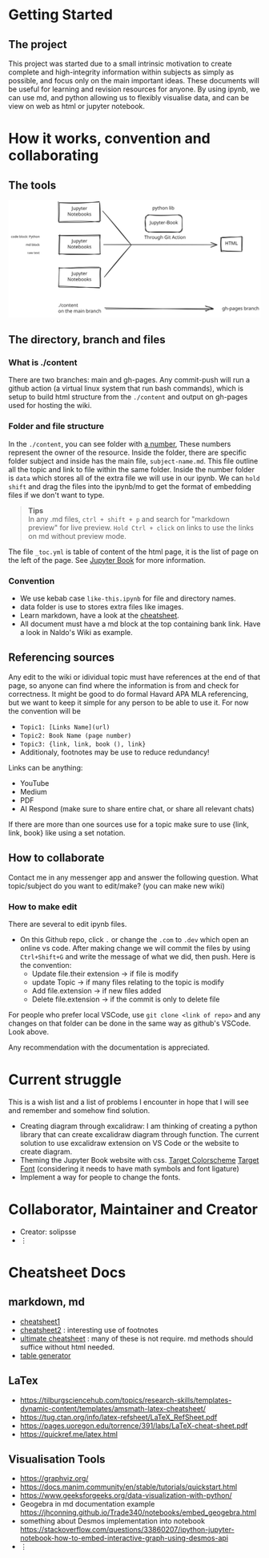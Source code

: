 
# Getting Started

## The project

This project was started due to a small intrinsic motivation to create complete and high-integrity information within subjects as simply as possible, and focus only on the main important ideas. These documents will be useful for learning and revision resources for anyone. By using ipynb, we can use md, and python allowing us to flexibly visualise data, and can be view on web as html or jupyter notebook.

# How it works, convention and collaborating

## The tools

![](./1/data/wiki-explain.svg)

## The directory, branch and files

### What is ./content

There are two branches: main and gh-pages. Any commit-push will run a github action (a virtual linux system that run bash commands), which is setup to build html structure from the ```./content``` and output on gh-pages used for hosting the wiki.

### Folder and file structure

In the `./content`, you can see folder with [a number](folder-number.md), These numbers represent the owner of the resource. Inside the folder, there are specific folder subject and inside has the main file, `subject-name.md`. This file outline all the topic and link to file within the same folder. Inside the number folder is `data` which stores all of the extra file we will use in our ipynb. We can `hold shift` and drag the files into the ipynb/md to get the format of embedding files if we don't want to type.

> **Tips**  
> In any .md files, `ctrl + shift + p` and search for "markdown preview" for live preview. `Hold Ctrl + click` on links to use the links on md without preview mode.

The file `_toc.yml` is table of content of the html page, it is the list of page on the left of the page. See [Jupyter Book](https://jupyterbook.org/en/stable/intro.html) for more information.

### Convention

- We use kebab case `like-this.ipynb` for file and directory names.   
- data folder is use to stores extra files like images.
- Learn markdown, have a look at the [cheatsheet](#cheatsheet-docs). 
- All document must have a md block at the top containing bank link. Have a look in Naldo's Wiki as example.

## Referencing sources

Any edit to the wiki or idividual topic must have references at the end of that page, so anyone can find where the information is from and check for correctness. It might be good to do formal Havard APA MLA referencing, but we want to keep it simple for any person to be able to use it.
For now the convention will be 

- `Topic1: [Links Name](url)`
- `Topic2: Book Name (page number)`
- `Topic3: {link, link, book (), link}`
- Additionaly, footnotes may be use to reduce redundancy!

Links can be anything:

- YouTube
- Medium
- PDF
- AI Respond (make sure to share entire chat, or share all relevant chats)

If there are more than one sources use for a topic make sure to use {link, link, book} like using a set notation.

## How to collaborate

Contact me in any messenger app and answer the following question.
What topic/subject do you want to edit/make? (you can make new wiki)

### How to make edit

There are several to edit ipynb files.

- On this Github repo, click `.` or change the `.com` to `.dev` which open an online vs code. After making change we will commit the files by using `Ctrl+Shift+G` and write the message of what we did, then push. Here is the convention:
  - Update file.their extension -> if file is modify
  - update Topic -> if many files relating to the topic is modify
  - Add file.extension -> if new files added
  - Delete file.extension -> if the commit is only to delete file 

For people who prefer local VSCode, use `git clone <link of repo>` and any changes on that folder can be done in the same way as github's VSCode. Look above.

Any recommendation with the documentation is appreciated.

# Current struggle

This is a wish list and a list of problems I encounter in hope that I will see and remember and somehow find solution.

- Creating diagram through excalidraw: I am thinking of creating a python library that can create excalidraw diagram through function. The current solution to use excalidraw extension on VS Code or the website to create diagram.
- Theming the Jupyter Book website with css. [Target Colorscheme](https://rosepinetheme.com/palette/) [Target Font](https://www.jetbrains.com/lp/mono/) (considering it needs to have math symbols and font ligature)
- Implement a way for people to change the fonts.

# Collaborator, Maintainer and Creator

- Creator: solipsse
- $\vdots$

# Cheatsheet Docs

## markdown, md

  - [cheatsheet1](https://www.markdownguide.org/cheat-sheet/)
  - [cheatsheet2](https://github.com/adam-p/markdown-here/wiki/Markdown-Cheatsheet) : interesting use of footnotes
  - [ultimate cheatsheet](https://github.com/lifeparticle/Markdown-Cheatsheet) : many of these is not require. md methods should suffice without html needed.
  - [table generator](https://www.tablesgenerator.com/markdown_tables)

## LaTex
- https://tilburgsciencehub.com/topics/research-skills/templates-dynamic-content/templates/amsmath-latex-cheatsheet/
- https://tug.ctan.org/info/latex-refsheet/LaTeX_RefSheet.pdf
- https://pages.uoregon.edu/torrence/391/labs/LaTeX-cheat-sheet.pdf
- https://quickref.me/latex.html

## Visualisation Tools
- https://graphviz.org/
- https://docs.manim.community/en/stable/tutorials/quickstart.html
- https://www.geeksforgeeks.org/data-visualization-with-python/
- Geogebra in md documentation example https://jhconning.github.io/Trade340/notebooks/embed_geogebra.html
- something about Desmos implementation into notebook https://stackoverflow.com/questions/33860207/ipython-jupyter-notebook-how-to-embed-interactive-graph-using-desmos-api 
- $\vdots$
